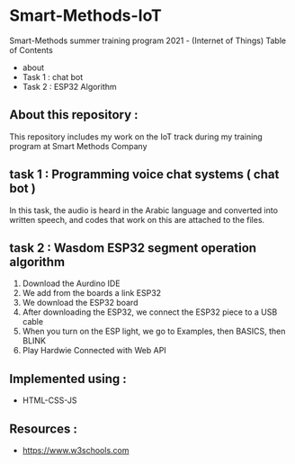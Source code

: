 # Smart-Methods-IoT
Smart-Methods summer training program 2021 - (Internet of Things)
Table of Contents
- about
- Task 1 : chat bot 
- Task 2 : ESP32 Algorithm 
## About this repository  :
This repository includes my work on the IoT track during my training program at Smart Methods Company
## task 1 : Programming voice chat systems ( chat bot ) 
In this task, the audio is heard in the Arabic language and converted into written speech, and codes that work on this are attached to the files.
## task 2 : Wasdom ESP32 segment operation algorithm 
1. Download the Aurdino IDE
2. We add from the boards a link ESP32
3. We download the ESP32 board
4. After downloading the ESP32, we connect the ESP32 piece to a USB cable
5. When you turn on the ESP light, we go to Examples, then BASICS, then BLINK
6. Play Hardwie Connected with Web API
## Implemented using :
- HTML-CSS-JS
## Resources :
- https://www.w3schools.com

